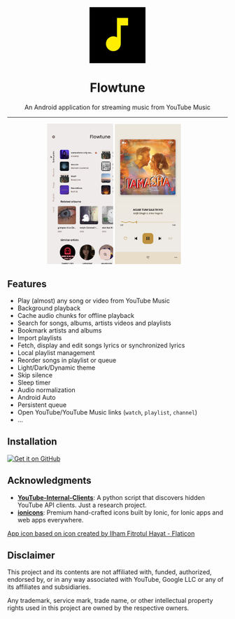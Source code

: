 <div align="center">
    <img src="./assets/20241012_100233.png" width="128" height="128" style="display: block; margin: 0 auto"/>
    <h1>Flowtune</h1>
    <p>An Android application for streaming music from YouTube Music</p>
</div>

---

<p align="center">
  <img src="./assets/Screenshot_20241012-100749_Flowtune.png"" width="30%" />
  <img src="./assets/Screenshot_20241012-100805_Flowtune.png" width="30%" />
  <img src="" width="30%" />

  <img src="" width="30%" />
  <img src="" width="30%" />
  <img src="" width="30%" />
</p>

## Features
- Play (almost) any song or video from YouTube Music
- Background playback
- Cache audio chunks for offline playback
- Search for songs, albums, artists videos and playlists
- Bookmark artists and albums
- Import playlists
- Fetch, display and edit songs lyrics or synchronized lyrics
- Local playlist management
- Reorder songs in playlist or queue
- Light/Dark/Dynamic theme
- Skip silence
- Sleep timer
- Audio normalization
- Android Auto
- Persistent queue
- Open YouTube/YouTube Music links (`watch`, `playlist`, `channel`)
- ...

## Installation

[<img src="https://github.com/machiav3lli/oandbackupx/blob/034b226cea5c1b30eb4f6a6f313e4dadcbb0ece4/badge_github.png"
    alt="Get it on GitHub"
    height="80">](https://github.com/abhiram-76/flowtune/releases/latest)

    
## Acknowledgments
- [**YouTube-Internal-Clients**](https://github.com/zerodytrash/YouTube-Internal-Clients): A python script that discovers hidden YouTube API clients. Just a research project.
- [**ionicons**](https://github.com/ionic-team/ionicons): Premium hand-crafted icons built by Ionic, for Ionic apps and web apps everywhere.

<a href="https://www.flaticon.com/authors/ilham-fitrotul-hayat" title="music icons">App icon based on icon created by Ilham Fitrotul Hayat - Flaticon</a>

## Disclaimer
This project and its contents are not affiliated with, funded, authorized, endorsed by, or in any way associated with YouTube, Google LLC or any of its affiliates and subsidiaries.

Any trademark, service mark, trade name, or other intellectual property rights used in this project are owned by the respective owners.
